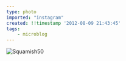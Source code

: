 ```yaml
---
type: photo
imported: "instagram"
created: !!timestamp '2012-08-09 21:43:45'
tags:
    - microblog
---
```

![Squamish50](/media/images/photos/2012/08/6e129bfbe9da1d69c7d189be48cb8ca0.jpg)

